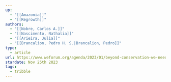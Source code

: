 ```yaml
---
up:
  - "[[Amazonia]]"
  - "[[Regrowth]]"
authors:
  - "[[Nobre, Carlos A.]]"
  - "[[Nascimento, Nathalia]]"
  - "[[Arieira, Julia]]"
  - "[[Brancalion, Pedro H. S.|Brancalion, Pedro]]"
type:
  - article
url: https://www.weforum.org/agenda/2023/01/beyond-conservation-we-need-to-restore-the-amazon-forests/
stardate: Nov 25th 2023
tags:
  - tribble
---
```


